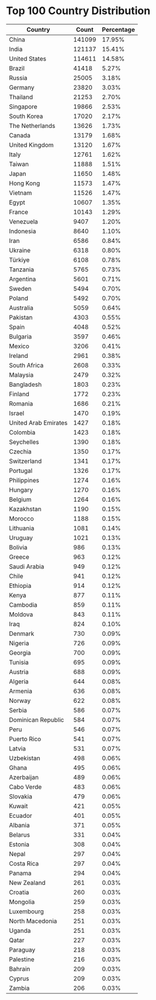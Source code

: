 # Top 100 Country Distribution
| Country | Count | Percentage |
|----|----|----|
| China | 141099 | 17.95% |
| India | 121137 | 15.41% |
| United States | 114611 | 14.58% |
| Brazil | 41418 | 5.27% |
| Russia | 25005 | 3.18% |
| Germany | 23820 | 3.03% |
| Thailand | 21253 | 2.70% |
| Singapore | 19866 | 2.53% |
| South Korea | 17020 | 2.17% |
| The Netherlands | 13626 | 1.73% |
| Canada | 13179 | 1.68% |
| United Kingdom | 13120 | 1.67% |
| Italy | 12761 | 1.62% |
| Taiwan | 11888 | 1.51% |
| Japan | 11650 | 1.48% |
| Hong Kong | 11573 | 1.47% |
| Vietnam | 11526 | 1.47% |
| Egypt | 10607 | 1.35% |
| France | 10143 | 1.29% |
| Venezuela | 9407 | 1.20% |
| Indonesia | 8640 | 1.10% |
| Iran | 6586 | 0.84% |
| Ukraine | 6318 | 0.80% |
| Türkiye | 6108 | 0.78% |
| Tanzania | 5765 | 0.73% |
| Argentina | 5601 | 0.71% |
| Sweden | 5494 | 0.70% |
| Poland | 5492 | 0.70% |
| Australia | 5059 | 0.64% |
| Pakistan | 4303 | 0.55% |
| Spain | 4048 | 0.52% |
| Bulgaria | 3597 | 0.46% |
| Mexico | 3206 | 0.41% |
| Ireland | 2961 | 0.38% |
| South Africa | 2608 | 0.33% |
| Malaysia | 2479 | 0.32% |
| Bangladesh | 1803 | 0.23% |
| Finland | 1772 | 0.23% |
| Romania | 1686 | 0.21% |
| Israel | 1470 | 0.19% |
| United Arab Emirates | 1427 | 0.18% |
| Colombia | 1423 | 0.18% |
| Seychelles | 1390 | 0.18% |
| Czechia | 1350 | 0.17% |
| Switzerland | 1341 | 0.17% |
| Portugal | 1326 | 0.17% |
| Philippines | 1274 | 0.16% |
| Hungary | 1270 | 0.16% |
| Belgium | 1264 | 0.16% |
| Kazakhstan | 1190 | 0.15% |
| Morocco | 1188 | 0.15% |
| Lithuania | 1081 | 0.14% |
| Uruguay | 1021 | 0.13% |
| Bolivia | 986 | 0.13% |
| Greece | 963 | 0.12% |
| Saudi Arabia | 949 | 0.12% |
| Chile | 941 | 0.12% |
| Ethiopia | 914 | 0.12% |
| Kenya | 877 | 0.11% |
| Cambodia | 859 | 0.11% |
| Moldova | 843 | 0.11% |
| Iraq | 824 | 0.10% |
| Denmark | 730 | 0.09% |
| Nigeria | 726 | 0.09% |
| Georgia | 700 | 0.09% |
| Tunisia | 695 | 0.09% |
| Austria | 688 | 0.09% |
| Algeria | 644 | 0.08% |
| Armenia | 636 | 0.08% |
| Norway | 622 | 0.08% |
| Serbia | 586 | 0.07% |
| Dominican Republic | 584 | 0.07% |
| Peru | 546 | 0.07% |
| Puerto Rico | 541 | 0.07% |
| Latvia | 531 | 0.07% |
| Uzbekistan | 498 | 0.06% |
| Ghana | 495 | 0.06% |
| Azerbaijan | 489 | 0.06% |
| Cabo Verde | 483 | 0.06% |
| Slovakia | 479 | 0.06% |
| Kuwait | 421 | 0.05% |
| Ecuador | 401 | 0.05% |
| Albania | 371 | 0.05% |
| Belarus | 331 | 0.04% |
| Estonia | 308 | 0.04% |
| Nepal | 297 | 0.04% |
| Costa Rica | 297 | 0.04% |
| Panama | 294 | 0.04% |
| New Zealand | 261 | 0.03% |
| Croatia | 260 | 0.03% |
| Mongolia | 259 | 0.03% |
| Luxembourg | 258 | 0.03% |
| North Macedonia | 251 | 0.03% |
| Uganda | 251 | 0.03% |
| Qatar | 227 | 0.03% |
| Paraguay | 218 | 0.03% |
| Palestine | 216 | 0.03% |
| Bahrain | 209 | 0.03% |
| Cyprus | 209 | 0.03% |
| Zambia | 206 | 0.03% |
